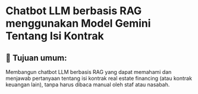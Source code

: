 # Chatbot LLM berbasis RAG menggunakan Model Gemini Tentang Isi Kontrak

## 🎯 Tujuan umum:
Membangun chatbot LLM berbasis RAG yang dapat memahami dan menjawab pertanyaan tentang isi kontrak real estate financing (atau kontrak keuangan lain), tanpa harus dibaca manual oleh staf atau nasabah.
